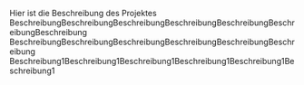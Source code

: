Hier ist die Beschreibung des Projektes
BeschreibungBeschreibungBeschreibungBeschreibungBeschreibungBeschreibungBeschreibung
BeschreibungBeschreibungBeschreibungBeschreibungBeschreibungBeschreibung
Beschreibung1Beschreibung1Beschreibung1Beschreibung1Beschreibung1Beschreibung1
